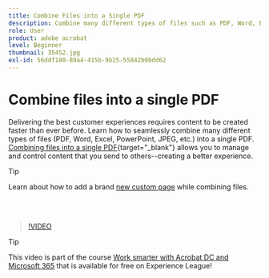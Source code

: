 ```yaml
---
title: Combine Files into a Single PDF
description: Combine many different types of files such as PDF, Word, Excel, PowerPoint, or JPEG into a single PDF
role: User
product: adobe acrobat
level: Beginner
thumbnail: 35452.jpg
exl-id: 56ddf180-89a4-415b-9b25-55842b9bdd62
---
```

# Combine files into a single PDF

Delivering the best customer experiences requires content to be created faster than ever before. Learn how to seamlessly combine many different types of files (PDF, Word, Excel, PowerPoint, JPEG, etc.) into a single PDF. [Combining files into a single PDF](https://www.adobe.com/acrobat/online/merge-pdf.html){target="_blank"} allows you to manage and control content that you send to others--creating a better experience.

>[!TIP]
>
>Learn about how to add a brand [new custom page](add-custom-page.md) while combining files.

<br>&nbsp;

>[!VIDEO](https://video.tv.adobe.com/v/35452?quality=12&learn=on&hidetitle=true)

>[!TIP]
>
>This video is part of the course [Work smarter with Acrobat DC and Microsoft 365](https://experienceleague.adobe.com/?recommended=Acrobat-U-1-2021.microsoft365) that is available for free on Experience League!
